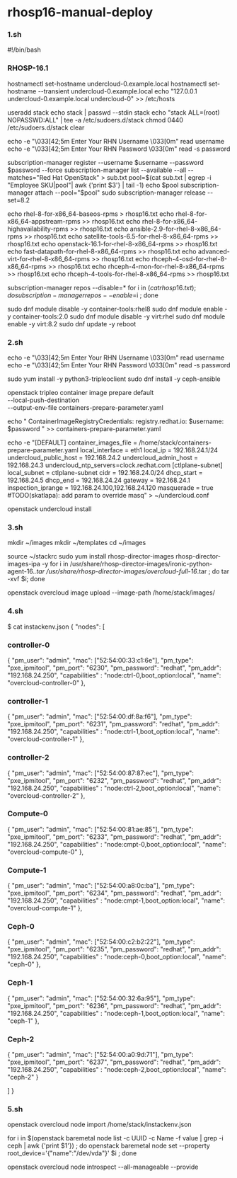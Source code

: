 # rhosp16-manual-deploy


### 1.sh 

#!/bin/bash
### RHOSP-16.1  

hostnamectl set-hostname undercloud-0.example.local
hostnamectl set-hostname --transient undercloud-0.example.local
echo "127.0.0.1 undercloud-0.example.local undercloud-0" >> /etc/hosts

useradd stack
echo stack | passwd --stdin stack
echo "stack ALL=(root) NOPASSWD:ALL" | tee -a /etc/sudoers.d/stack
chmod 0440 /etc/sudoers.d/stack
clear

echo  -e "\033[42;5m Enter Your RHN Username \033[0m"
read username 
echo  -e "\033[42;5m Enter Your RHN Password \033[0m"
read -s password 

subscription-manager register  --username $username  --password $password --force 
subscription-manager list --available --all --matches="Red Hat OpenStack" > sub.txt
pool=$(cat  sub.txt | egrep -i "Employee SKU|pool"| awk {'print $3'} | tail -1)
echo $pool
subscription-manager attach --pool="$pool"
sudo subscription-manager release --set=8.2

echo rhel-8-for-x86_64-baseos-rpms > rhosp16.txt
echo rhel-8-for-x86_64-appstream-rpms >> rhosp16.txt
echo rhel-8-for-x86_64-highavailability-rpms >> rhosp16.txt
echo ansible-2.9-for-rhel-8-x86_64-rpms >> rhosp16.txt
echo satellite-tools-6.5-for-rhel-8-x86_64-rpms >> rhosp16.txt
echo openstack-16.1-for-rhel-8-x86_64-rpms  >> rhosp16.txt
echo fast-datapath-for-rhel-8-x86_64-rpms >> rhosp16.txt
echo advanced-virt-for-rhel-8-x86_64-rpms >> rhosp16.txt
echo rhceph-4-osd-for-rhel-8-x86_64-rpms >> rhosp16.txt 
echo rhceph-4-mon-for-rhel-8-x86_64-rpms >> rhosp16.txt 
echo rhceph-4-tools-for-rhel-8-x86_64-rpms >> rhosp16.txt 


subscription-manager repos --disable=*
for i in $(cat rhosp16.txt) ; do subscription-manager repos --enable=$i ; done

sudo dnf module disable -y container-tools:rhel8
sudo dnf module enable -y container-tools:2.0
sudo dnf module disable -y virt:rhel
sudo dnf module enable -y virt:8.2
sudo dnf update -y
reboot


### 2.sh

echo  -e "\033[42;5m Enter Your RHN Username \033[0m"
read username 
echo  -e "\033[42;5m Enter Your RHN Password \033[0m"
read -s password 

sudo yum install -y python3-tripleoclient
sudo dnf install -y ceph-ansible

openstack tripleo container image prepare default \
  --local-push-destination \
  --output-env-file containers-prepare-parameter.yaml


echo "
  ContainerImageRegistryCredentials:
    registry.redhat.io:
      $username: $password " >> containers-prepare-parameter.yaml


echo -e "[DEFAULT]
container_images_file = /home/stack/containers-prepare-parameter.yaml
local_interface = eth1
local_ip = 192.168.24.1/24
undercloud_public_host = 192.168.24.2
undercloud_admin_host = 192.168.24.3
undercloud_ntp_servers=clock.redhat.com
[ctlplane-subnet]
local_subnet = ctlplane-subnet
cidr = 192.168.24.0/24
dhcp_start = 192.168.24.5
dhcp_end = 192.168.24.24
gateway = 192.168.24.1
inspection_iprange = 192.168.24.100,192.168.24.120
masquerade = true
#TODO(skatlapa): add param to override masq" > ~/undercloud.conf


openstack undercloud install


### 3.sh

mkdir ~/images
mkdir ~/templates
cd  ~/images

source ~/stackrc
sudo yum install rhosp-director-images rhosp-director-images-ipa -y
for i in /usr/share/rhosp-director-images/ironic-python-agent-16.*.tar /usr/share/rhosp-director-images/overcloud-full-16*.tar ; do tar -xvf $i; done

openstack overcloud image upload --image-path /home/stack/images/

### 4.sh 


$ cat instackenv.json 
{
"nodes": [
### controller-0
{
"pm_user": "admin",
"mac": ["52:54:00:33:c1:6e"],
"pm_type": "pxe_ipmitool",
"pm_port": "6230",
"pm_password": "redhat",
"pm_addr": "192.168.24.250",
"capabilities" : "node:ctrl-0,boot_option:local",
"name": "overcloud-controller-0"
},

### controller-1
{
"pm_user": "admin",
"mac": ["52:54:00:df:8a:f6"],
"pm_type": "pxe_ipmitool",
"pm_port": "6231",
"pm_password": "redhat",
"pm_addr": "192.168.24.250",
"capabilities" : "node:ctrl-1,boot_option:local",
"name": "overcloud-controller-1"
},

### controller-2
{
"pm_user": "admin",
"mac": ["52:54:00:87:87:ec"],
"pm_type": "pxe_ipmitool",
"pm_port": "6232",
"pm_password": "redhat",
"pm_addr": "192.168.24.250",
"capabilities" : "node:ctrl-2,boot_option:local",
"name": "overcloud-controller-2"
},

### Compute-0
{
"pm_user": "admin",
"mac": ["52:54:00:81:ae:85"],
"pm_type": "pxe_ipmitool",
"pm_port": "6233",
"pm_password": "redhat",
"pm_addr": "192.168.24.250",
"capabilities" : "node:cmpt-0,boot_option:local",
"name": "overcloud-compute-0"
},

### Compute-1
{
"pm_user": "admin",
"mac": ["52:54:00:a8:0c:ba"],
"pm_type": "pxe_ipmitool",
"pm_port": "6234",
"pm_password": "redhat",
"pm_addr": "192.168.24.250",
"capabilities" : "node:cmpt-1,boot_option:local",
"name": "overcloud-compute-1"
},

### Ceph-0
{
"pm_user": "admin",
"mac": ["52:54:00:c2:b2:22"],
"pm_type": "pxe_ipmitool",
"pm_port": "6235",
"pm_password": "redhat",
"pm_addr": "192.168.24.250",
"capabilities" : "node:ceph-0,boot_option:local",
"name": "ceph-0"
},

### Ceph-1
{
"pm_user": "admin",
"mac": ["52:54:00:32:6a:95"],
"pm_type": "pxe_ipmitool",
"pm_port": "6236",
"pm_password": "redhat",
"pm_addr": "192.168.24.250",
"capabilities" : "node:ceph-1,boot_option:local",
"name": "ceph-1"
},

### Ceph-2
{
"pm_user": "admin",
"mac": ["52:54:00:a0:9d:71"],
"pm_type": "pxe_ipmitool",
"pm_port": "6237",
"pm_password": "redhat",
"pm_addr": "192.168.24.250",
"capabilities" : "node:ceph-2,boot_option:local",
"name": "ceph-2"
}

]
}

### 5.sh

openstack overcloud node import /home/stack/instackenv.json

for i in $(openstack baremetal node list -c UUID -c Name -f value | grep -i ceph | awk {'print $1'}) ; do openstack baremetal node set --property root_device='{"name":"/dev/vda"}'  $i ; done 

openstack overcloud node introspect --all-manageable --provide 
